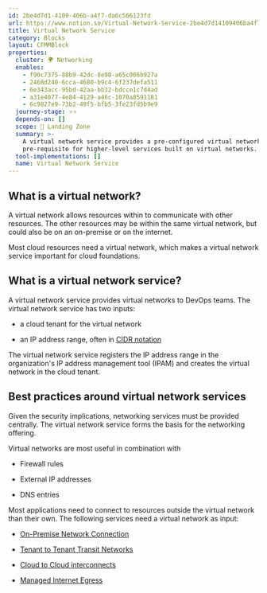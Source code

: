 ```yaml
---
id: 2be4d7d1-4109-406b-a4f7-da6c566123fd
url: https://www.notion.so/Virtual-Network-Service-2be4d7d14109406ba4f7da6c566123fd
title: Virtual Network Service
category: Blocks
layout: CFMMBlock
properties:
  cluster: 🌍 Networking
  enables:
    - f90c7375-88b9-42dc-8e98-a65c006b927a
    - 2468d240-6cca-4680-b9c4-6f237defa511
    - 6e343acc-95bd-42aa-bb32-bdcce1c7d4ad
    - a31e4077-4e84-4129-a46c-1070a8591181
    - 6c9827e9-73b2-49f5-bfb5-3fe23fd5b9e9
  journey-stage: ⭐️⭐️
  depends-on: []
  scope: 🛬 Landing Zone
  summary: >-
    A virtual network service provides a pre-configured virtual network. It is a
    pre-requisite for higher-level services built on virtual networks.
  tool-implementations: []
  name: Virtual Network Service
---
```


## What is a virtual network?

A virtual network allows resources within to communicate with other resources. The other resources may be within the same virtual network, but could also be on an on-premise or on the internet.

Most cloud resources need a virtual network, which makes a virtual network service important for cloud foundations.

## What is a virtual network service?

A virtual network service provides virtual networks to DevOps teams. The virtual network service has two inputs:

- a cloud tenant for the virtual network

- an IP address range, often in [CIDR notation](https://en.wikipedia.org/wiki/Classless_Inter-Domain_Routing#CIDR_notation)

The virtual network service registers the IP address range in the organization's IP address management tool (IPAM) and creates the virtual network in the cloud tenant.

## Best practices around virtual network services

Given the security implications, networking services must be provided centrally. The virtual network service forms the basis for the networking offering.

Virtual networks are most useful in combination with

- Firewall rules

- External IP addresses

- DNS entries

Most applications need to connect to resources outside the virtual network than their own. The following services need a virtual network as input:

- [On-Premise Network Connection](/explore/blocks/on-premise-network-connection.md) 

- [Tenant to Tenant Transit Networks](/explore/blocks/tenant-to-tenant-transit-networks.md) 

- [Cloud to Cloud interconnects](/explore/blocks/cloud-to-cloud-interconnects.md) 

- [Managed Internet Egress](/explore/blocks/managed-internet-egress.md) 

